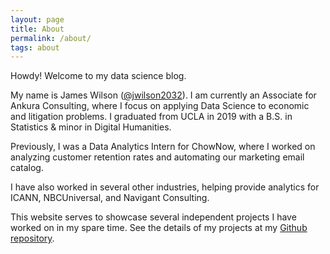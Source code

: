 ```yaml
---
layout: page
title: About
permalink: /about/
tags: about
---
```


Howdy! Welcome to my data science blog.

My name is James Wilson ([@jwilson2032](https://twitter.com/jwilson2032)). I am currently an Associate for Ankura Consulting, where I focus on applying Data Science to economic and litigation problems. I graduated from UCLA in 2019 with a B.S. in Statistics & minor in Digital Humanities.

Previously, I was a Data Analytics Intern for ChowNow, where I worked on analyzing customer retention rates and automating our marketing email catalog.

I have also worked in several other industries, helping provide analytics for ICANN, NBCUniversal, and Navigant Consulting.

This website serves to showcase several independent projects I have worked on in my spare time. See the details of my projects at my [Github repository](https://github.com/JamesWWilson).
